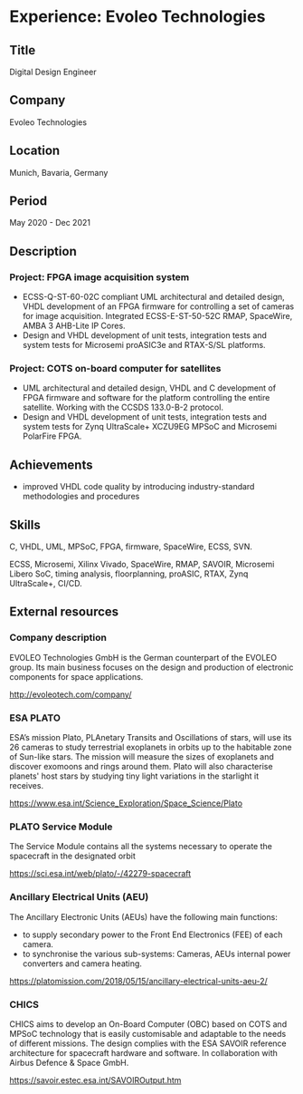 # Experience: Evoleo Technologies

## Title

Digital Design Engineer

## Company

Evoleo Technologies

## Location

Munich, Bavaria, Germany

## Period

May 2020 - Dec 2021

## Description

### Project: FPGA image acquisition system

* ECSS-Q-ST-60-02C compliant UML architectural and detailed design, VHDL development of an FPGA firmware for controlling a set of cameras for image acquisition. Integrated ECSS-E-ST-50-52C RMAP, SpaceWire, AMBA 3 AHB-Lite IP Cores.
* Design and VHDL development of unit tests, integration tests and system tests for Microsemi proASIC3e and RTAX-S/SL platforms.

### Project: COTS on-board computer for satellites

* UML architectural and detailed design, VHDL and C development of FPGA firmware and software for the platform controlling the entire satellite. Working with the CCSDS 133.0-B-2 protocol.
* Design and VHDL development of unit tests, integration tests and system tests for Zynq UltraScale+ XCZU9EG MPSoC and Microsemi PolarFire FPGA.

## Achievements

* improved VHDL code quality by introducing industry-standard methodologies and
  procedures

## Skills

C, VHDL, UML, MPSoC, FPGA, firmware, SpaceWire, ECSS, SVN.

ECSS, Microsemi, Xilinx Vivado, SpaceWire, RMAP, SAVOIR, Microsemi Libero SoC, timing analysis, floorplanning, proASIC, RTAX, Zynq
UltraScale+, CI/CD.

## External resources

### Company description

EVOLEO Technologies GmbH is the German counterpart of the EVOLEO group. Its main
business focuses on the design and production of electronic components for space
applications.

<http://evoleotech.com/company/>

### ESA PLATO

ESA’s mission Plato, PLAnetary Transits and Oscillations of stars, will use its 26 cameras to study terrestrial exoplanets in orbits up to the habitable zone of Sun-like stars. The mission will measure the sizes of exoplanets and discover exomoons and rings around them. Plato will also characterise planets' host stars by studying tiny light variations in the starlight it receives.

<https://www.esa.int/Science_Exploration/Space_Science/Plato>

### PLATO Service Module

The Service Module contains all the systems necessary to operate the spacecraft in the designated orbit

<https://sci.esa.int/web/plato/-/42279-spacecraft>

### Ancillary Electrical Units (AEU)

The Ancillary Electronic Units (AEUs) have the following main functions:

* to supply secondary power to the Front End Electronics (FEE) of each camera.
* to synchronise the various sub-systems: Cameras, AEUs internal power converters and camera heating.

<https://platomission.com/2018/05/15/ancillary-electrical-units-aeu-2/>

### CHICS

CHICS aims to develop an On-Board Computer (OBC) based on COTS and MPSoC
technology that is easily customisable and adaptable to the needs of different
missions. The design complies with the ESA SAVOIR reference architecture for
spacecraft hardware and software. In collaboration with Airbus Defence & Space
GmbH.

<https://savoir.estec.esa.int/SAVOIROutput.htm>